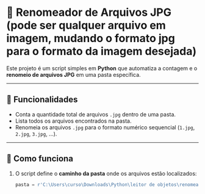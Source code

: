 # 📂 Renomeador de Arquivos JPG (pode ser qualquer arquivo em imagem, mudando o formato jpg para o formato da imagem desejada)  

Este projeto é um script simples em **Python** que automatiza a contagem e o **renomeio de arquivos JPG** em uma pasta específica.  

---

## 🚀 Funcionalidades  
- Conta a quantidade total de arquivos `.jpg` dentro de uma pasta.  
- Lista todos os arquivos encontrados na pasta.  
- Renomeia os arquivos `.jpg` para o formato numérico sequencial (`1.jpg`, `2.jpg`, `3.jpg`, ...).  

---

## 📌 Como funciona  
1. O script define o **caminho da pasta** onde os arquivos estão localizados:  

   ```python
   pasta = r'C:\Users\curso\Downloads\Python\leitor de objetos\renomeando'
